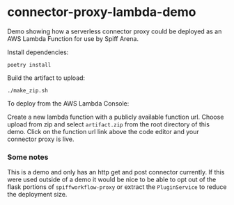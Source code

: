 # connector-proxy-lambda-demo

Demo showing how a serverless connector proxy could be deployed as an AWS Lambda Function for use by Spiff Arena.

Install dependencies:

```
poetry install
```

Build the artifact to upload:

```
./make_zip.sh
```

To deploy from the AWS Lambda Console:

Create a new lambda function with a publicly available function url. Choose upload from zip and select `artifact.zip` from the root directory of this demo. Click on the function url link above the code editor and your connector proxy is live.

### Some notes

This is a demo and only has an http get and post connector currently. If this were used outside of a demo it would be nice to be able to opt out of the flask portions of `spiffworkflow-proxy` or extract the `PluginService` to reduce the deployment size.
